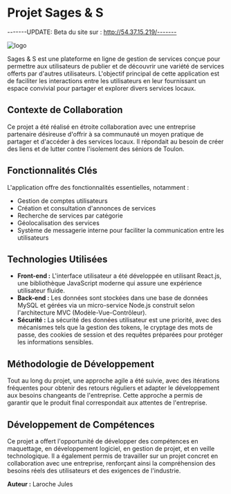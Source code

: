 # Projet Sages & S

-------UPDATE: Beta du site sur : http://54.37.15.219/-------

![logo](https://github.com/JulesLaroche/Sage-et-S/assets/124147377/1bd333c6-0efb-4b63-9579-8f03c7d4f044)

Sages & S est une plateforme en ligne de gestion de services conçue pour permettre aux utilisateurs de publier et de découvrir une variété de services offerts par d'autres utilisateurs. L'objectif principal de cette application est de faciliter les interactions entre les utilisateurs en leur fournissant un espace convivial pour partager et explorer divers services locaux.

## Contexte de Collaboration

Ce projet a été réalisé en étroite collaboration avec une entreprise partenaire désireuse d'offrir à sa communauté un moyen pratique de partager et d'accéder à des services locaux. Il répondait au besoin de créer des liens et de lutter contre l'isolement des séniors de Toulon.

## Fonctionnalités Clés

L'application offre des fonctionnalités essentielles, notamment :
- Gestion de comptes utilisateurs
- Création et consultation d'annonces de services
- Recherche de services par catégorie
- Géolocalisation des services
- Système de messagerie interne pour faciliter la communication entre les utilisateurs

## Technologies Utilisées

- **Front-end :** L'interface utilisateur a été développée en utilisant React.js, une bibliothèque JavaScript moderne qui assure une expérience utilisateur fluide.
- **Back-end :** Les données sont stockées dans une base de données MySQL et gérées via un micro-service Node.js construit selon l'architecture MVC (Modèle-Vue-Contrôleur).
- **Sécurité :** La sécurité des données utilisateur est une priorité, avec des mécanismes tels que la gestion des tokens, le cryptage des mots de passe, des cookies de session et des requêtes préparées pour protéger les informations sensibles.

## Méthodologie de Développement

Tout au long du projet, une approche agile a été suivie, avec des itérations fréquentes pour obtenir des retours réguliers et adapter le développement aux besoins changeants de l'entreprise. Cette approche a permis de garantir que le produit final correspondait aux attentes de l'entreprise.

## Développement de Compétences

Ce projet a offert l'opportunité de développer des compétences en maquettage, en développement logiciel, en gestion de projet, et en veille technologique. Il a également permis de travailler sur un projet concret en collaboration avec une entreprise, renforçant ainsi la compréhension des besoins réels des utilisateurs et des exigences de l'industrie.

**Auteur :** Laroche Jules
